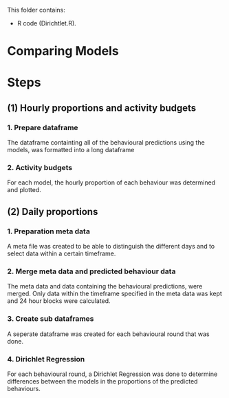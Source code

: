 This folder contains:
- R code (Dirichtlet.R).

# Comparing Models

# Steps
## (1) Hourly proportions and activity budgets
### 1. Prepare dataframe
The dataframe containting all of the behavioural predictions using the models, was formatted into a long dataframe
### 2. Activity budgets
For each model, the hourly proportion of each behaviour was determined and plotted.
## (2) Daily proportions
### 1. Preparation meta data
A meta file was created to be able to distinguish the different days and to select data within a certain timeframe.
### 2. Merge meta data and predicted behaviour data
The meta data and data containing the behavioural predictions, were merged. Only data within the timeframe specified in the meta data was kept and 24 hour blocks were calculated.
### 3. Create sub dataframes
A seperate dataframe was created for each behavioural round that was done.
### 4. Dirichlet Regression
For each behavioural round, a Dirichlet Regression was done to determine differences between the models in the proportions of the predicted behaviours.
